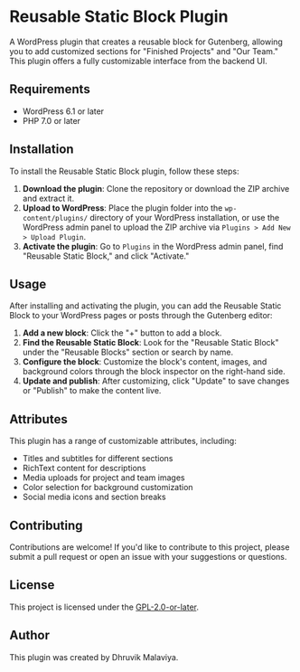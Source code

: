 # Reusable Static Block Plugin

A WordPress plugin that creates a reusable block for Gutenberg, allowing you to add customized sections for "Finished Projects" and "Our Team." This plugin offers a fully customizable interface from the backend UI.

## Requirements
- WordPress 6.1 or later
- PHP 7.0 or later

## Installation
To install the Reusable Static Block plugin, follow these steps:

1. **Download the plugin**: Clone the repository or download the ZIP archive and extract it.
2. **Upload to WordPress**: Place the plugin folder into the `wp-content/plugins/` directory of your WordPress installation, or use the WordPress admin panel to upload the ZIP archive via `Plugins > Add New > Upload Plugin`.
3. **Activate the plugin**: Go to `Plugins` in the WordPress admin panel, find "Reusable Static Block," and click "Activate."

## Usage
After installing and activating the plugin, you can add the Reusable Static Block to your WordPress pages or posts through the Gutenberg editor:

1. **Add a new block**: Click the "+" button to add a block.
2. **Find the Reusable Static Block**: Look for the "Reusable Static Block" under the "Reusable Blocks" section or search by name.
3. **Configure the block**: Customize the block's content, images, and background colors through the block inspector on the right-hand side.
4. **Update and publish**: After customizing, click "Update" to save changes or "Publish" to make the content live.

## Attributes
This plugin has a range of customizable attributes, including:
- Titles and subtitles for different sections
- RichText content for descriptions
- Media uploads for project and team images
- Color selection for background customization
- Social media icons and section breaks

## Contributing
Contributions are welcome! If you'd like to contribute to this project, please submit a pull request or open an issue with your suggestions or questions.

## License
This project is licensed under the [GPL-2.0-or-later](https://www.gnu.org/licenses/gpl-2.0.html).

## Author
This plugin was created by Dhruvik Malaviya.

